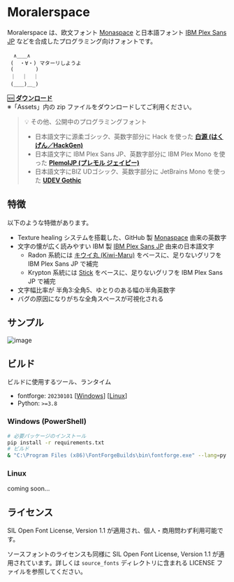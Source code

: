 # Moralerspace

Moralerspace は、欧文フォント [Monaspace](https://github.com/githubnext/monaspace) と日本語フォント [IBM Plex Sans JP](https://github.com/IBM/plex) などを合成したプログラミング向けフォントです。

```
  ∧＿＿∧
 (  ・∀・) マターリしようよ
 (       )
 ｜  ｜  ｜
 (＿＿)＿_)
```

[🆕 **ダウンロード**](https://github.com/yuru7/moralerspace/releases)  
※「Assets」内の zip ファイルをダウンロードしてご利用ください。

> 💡 その他、公開中のプログラミングフォント
> - 日本語文字に源柔ゴシック、英数字部分に Hack を使った [**白源 (はくげん／HackGen)**](https://github.com/yuru7/HackGen)
> - 日本語文字に IBM Plex Sans JP、英数字部分に IBM Plex Mono を使った [**PlemolJP (プレモル ジェイピー)**](https://github.com/yuru7/PlemolJP)
> - 日本語文字にBIZ UDゴシック、英数字部分に JetBrains Mono を使った [**UDEV Gothic**](https://github.com/yuru7/udev-gothic)

## 特徴

以下のような特徴があります。

- Texture healing システムを搭載した、GitHub 製 [Monaspace](https://github.com/githubnext/monaspace) 由来の英数字
- 文字の懐が広く読みやすい IBM 製 [IBM Plex Sans JP](https://github.com/IBM/plex) 由来の日本語文字
    - Radon 系統には [キウイ丸 (Kiwi-Maru)](https://github.com/Kiwi-KawagotoKajiru/Kiwi-Maru) をベースに、足りないグリフを IBM Plex Sans JP で補完
    - Krypton 系統には [Stick](https://github.com/fontworks-fonts/Stick) をベースに、足りないグリフを IBM Plex Sans JP で補完
- 文字幅比率が 半角3:全角5、ゆとりのある幅の半角英数字
- バグの原因になりがちな全角スペースが可視化される

## サンプル

![image](https://github.com/yuru7/moralerspace/assets/13458509/677dc824-dc5a-422b-a070-66484ad14a97)

## ビルド

ビルドに使用するツール、ランタイム

- fontforge: `20230101` \[[Windows](https://fontforge.org/en-US/downloads/windows/)\] \[[Linux](https://fontforge.org/en-US/downloads/gnulinux/)\]
- Python: `>=3.8`

### Windows (PowerShell)

```sh
# 必要パッケージのインストール
pip install -r requirements.txt
# ビルド
& "C:\Program Files (x86)\FontForgeBuilds\bin\fontforge.exe" --lang=py -script .\fontforge_script.py && python fonttools_script.py
```

### Linux

coming soon...

## ライセンス

SIL Open Font License, Version 1.1 が適用され、個人・商用問わず利用可能です。

ソースフォントのライセンスも同様に SIL Open Font License, Version 1.1 が適用されています。詳しくは `source_fonts` ディレクトリに含まれる LICENSE ファイルを参照してください。
